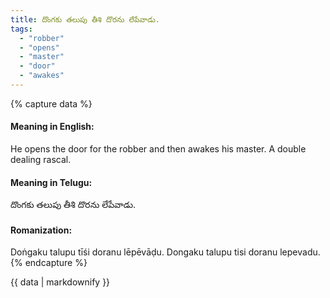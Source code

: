 ```yaml
---
title: దొంగకు తలుపు తీశి దొరను లేపేవాడు.
tags:
  - "robber"
  - "opens"
  - "master"
  - "door"
  - "awakes"
---
```


{% capture data %}
#### Meaning in English:
He opens the door for the robber and then awakes his master.
A double dealing rascal.

#### Meaning in Telugu:
దొంగకు తలుపు తీశి దొరను లేపేవాడు.

#### Romanization:
Doṅgaku talupu tīśi doranu lēpēvāḍu.
Dongaku talupu tisi doranu lepevadu.
{% endcapture %}

{{ data | markdownify }}

